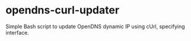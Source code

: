 opendns-curl-updater
====================

Simple Bash script to update OpenDNS dynamic IP using cUrl, specifying interface.
